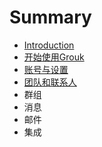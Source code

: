 # Summary

* [Introduction](README.md)
* [开始使用Grouk](get-start.md)
* [账号与设置](account_and_setting.md)
* [团队和联系人](team_and_contact.md)
* 群组
* 消息
* 邮件
* 集成

